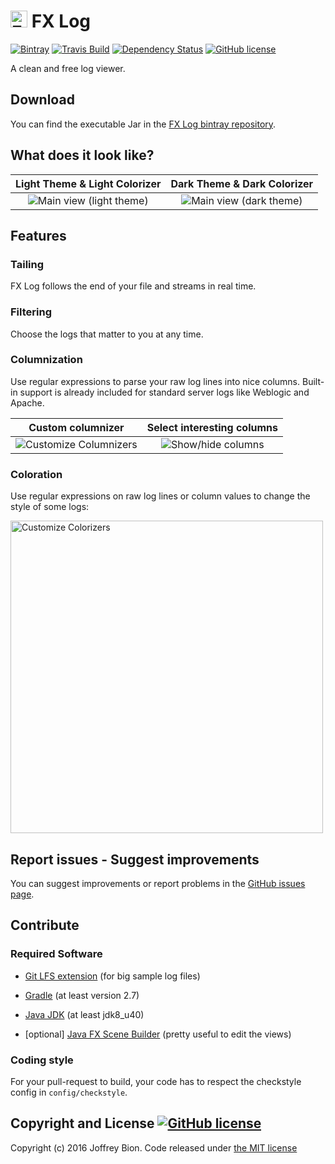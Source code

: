 # <img src="https://raw.githubusercontent.com/joffrey-bion/fx-log/master/src/main/deploy/package/icon.png" alt="FX Log" height=27/> FX Log

[![Bintray](https://img.shields.io/bintray/v/joffrey-bion/applications/fx-log.svg)](https://bintray.com/joffrey-bion/applications/fx-log/_latestVersion)
[![Travis Build](https://img.shields.io/travis/joffrey-bion/fx-log/master.svg)](https://travis-ci.org/joffrey-bion/fx-log)
[![Dependency Status](https://www.versioneye.com/user/projects/56c99d2d18b27104252dcc77/badge.svg)](https://www.versioneye.com/user/projects/56c99d2d18b27104252dcc77)
[![GitHub license](https://img.shields.io/badge/license-MIT-blue.svg)](https://github.com/joffrey-bion/fx-log/blob/master/LICENSE)

A clean and free log viewer.

## Download

You can find the executable Jar in the
[FX Log bintray repository](https://bintray.com/joffrey-bion/applications/fx-log/).

## What does it look like?

Light Theme & Light Colorizer                                     |  Dark Theme & Dark Colorizer
:----------------------------------------------------------------:|:----------------------------------------------:
![Main view (light theme)](https://raw.githubusercontent.com/joffrey-bion/fx-log/master/doc/screenshots/main_light_theme.png)  |  ![Main view (dark theme)](https://raw.githubusercontent.com/joffrey-bion/fx-log/master/doc/screenshots/main_dark_theme.png)

## Features

### Tailing

FX Log follows the end of your file and streams in real time.

### Filtering

Choose the logs that matter to you at any time.

### Columnization

Use regular expressions to parse your raw log lines into nice columns. Built-in support is already included for
standard server logs like Weblogic and Apache.

Custom columnizer                                                   |  Select interesting columns
:------------------------------------------------------------------:|:----------------------------------------------:
![Customize Columnizers](https://raw.githubusercontent.com/joffrey-bion/fx-log/master/doc/screenshots/customize_columnizers.png) | ![Show/hide columns](https://raw.githubusercontent.com/joffrey-bion/fx-log/master/doc/screenshots/hide_columns.png)

### Coloration

Use regular expressions on raw log lines or column values to change the style of some logs:

<img alt="Customize Colorizers" src="https://raw.githubusercontent.com/joffrey-bion/fx-log/master/doc/screenshots/customize_colorizers.png" height="500"/>

## Report issues - Suggest improvements

You can suggest improvements or report problems in the
[GitHub issues page](https://github.com/joffrey-bion/fx-log/issues).

## Contribute

### Required Software

- [Git LFS extension](https://git-lfs.github.com/) (for big sample log files)

- [Gradle](http://gradle.org/gradle-download/) (at least version 2.7)

- [Java JDK](http://www.oracle.com/technetwork/java/javase/downloads/index.html) (at least jdk8_u40)

- [optional] [Java FX Scene Builder](http://gluonhq.com/open-source/scene-builder/) (pretty useful to edit
the views)

### Coding style

For your pull-request to build, your code has to respect the checkstyle config in `config/checkstyle`.

## Copyright and License [![GitHub license](https://img.shields.io/badge/license-MIT-blue.svg)](https://github.com/joffrey-bion/fx-log/blob/master/LICENSE)

Copyright (c) 2016 Joffrey Bion. Code released under
[the MIT license](https://github.com/joffrey-bion/fx-log/blob/master/LICENSE)
